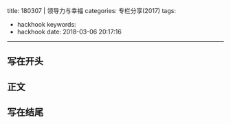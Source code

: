 title: 180307 | 领导力与幸福
categories: 专栏分享(2017)
tags:
  - hackhook
keywords:
  - hackhook
date: 2018-03-06 20:17:16
---
## 写在开头

## 正文

## 写在结尾